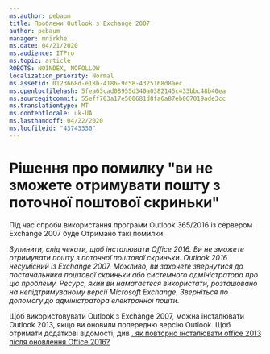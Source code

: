 ```yaml
---
ms.author: pebaum
title: Проблеми Outlook з Exchange 2007
author: pebaum
manager: mnirkhe
ms.date: 04/21/2020
ms.audience: ITPro
ms.topic: article
ROBOTS: NOINDEX, NOFOLLOW
localization_priority: Normal
ms.assetid: 0123668d-e18b-4186-9c58-4325168d8aec
ms.openlocfilehash: 5fea63cad08955d340a0382145c433bbc48b40ea
ms.sourcegitcommit: 55eff703a17e500681d8fa6a87eb067019ade3cc
ms.translationtype: MT
ms.contentlocale: uk-UA
ms.lasthandoff: 04/22/2020
ms.locfileid: "43743330"
---
```

# <a name="solution-for-error-you-wont-be-able-to-receive-mail-from-a-current-mailbox"></a>Рішення про помилку "ви не зможете отримувати пошту з поточної поштової скриньки"
Під час спроби використання програми Outlook 365/2016 із сервером Exchange 2007 буде Отримано такі помилки:

*Зупинити, слід чекати, щоб інсталювати Office 2016. Ви не зможете отримувати пошту з поточної поштової скриньки. Outlook 2016 несумісний із Exchange 2007. Можливо, ви захочете звернутися до постачальника поштової скриньки або системного адміністратора про цю проблему. Ресурс, який ви намагаєтеся використати, розташовано на непідтримуваному версії Microsoft Exchange. Зверніться по допомогу до адміністратора електронної пошти.*

Щоб використовувати Outlook з Exchange 2007, можна інсталювати Outlook 2013, якщо ви оновили попередню версію Outlook. Щоб отримати додаткові відомості, див [. як повторно інсталювати office 2013 після оновлення Office 2016?](https://support.office.com/article/a6ca92f4-cbb4-4609-9fdb-f8d3dd6812f3)